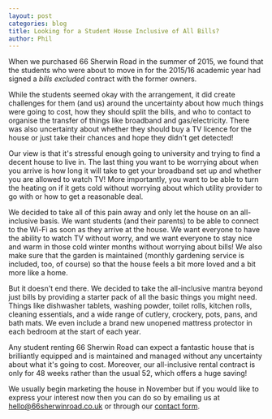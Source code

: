```yaml
---
layout: post
categories: blog
title: Looking for a Student House Inclusive of All Bills?
author: Phil
---
```

When we purchased 66 Sherwin Road in the summer of 2015, we found that the students who were about to move in for the 2015/16 academic year had signed a _bills excluded_ contract with the former owners.

While the students seemed okay with the arrangement, it did create challenges for them (and us) around the uncertainty about how much things were going to cost, how they should split the bills, and who to contact to organise the transfer of things like broadband and gas/electricity. There was also uncertainty about whether they should buy a TV licence for the house or just take their chances and hope they didn't get detected!

Our view is that it's stressful enough going to university and trying to find a decent house to live in. The last thing you want to be worrying about when you arrive is how long it will take to get your broadband set up and whether you are allowed to watch TV! More importantly, you want to be able to turn the heating on if it gets cold without worrying about which utility provider to go with or how to get a reasonable deal.

We decided to take all of this pain away and only let the house on an all-inclusive basis. We want students (and their parents) to be able to connect to the Wi-Fi as soon as they arrive at the house. We want everyone to have the ability to watch TV without worry, and we want everyone to stay nice and warm in those cold winter months without worrying about bills! We also make sure that the garden is maintained (monthly gardening service is included, too, of course) so that the house feels a bit more loved and a bit more like a home.

But it doesn't end there. We decided to take the all-inclusive mantra beyond just bills by providing a starter pack of all the basic things you might need. Things like dishwasher tablets, washing powder, toilet rolls, kitchen rolls, cleaning essentials, and a wide range of cutlery, crockery, pots, pans, and bath mats. We even include a brand new unopened mattress protector in each bedroom at the start of each year.

Any student renting 66 Sherwin Road can expect a fantastic house that is brilliantly equipped and is maintained and managed without any uncertainty about what it's going to cost. Moreover, our all-inclusive rental contract is only for 48 weeks rather than the usual 52, which offers a huge saving!

We usually begin marketing the house in November but if you would like to express your interest now then you can do so by emailing us at <hello@66sherwinroad.co.uk> or through our [contact form](/contact).